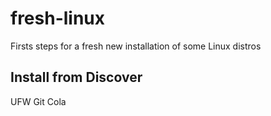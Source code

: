 # fresh-linux
Firsts steps for a fresh new installation of some Linux distros

## Install from Discover
UFW
Git Cola

